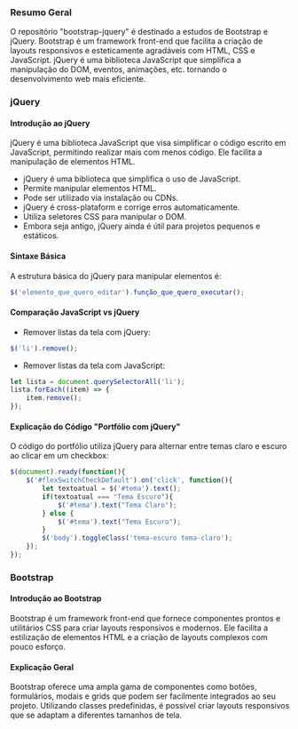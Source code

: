 
### Resumo Geral
O repositório "bootstrap-jquery" é destinado a estudos de Bootstrap e jQuery. Bootstrap é um framework front-end que facilita a criação de layouts responsivos e esteticamente agradáveis com HTML, CSS e JavaScript. jQuery é uma biblioteca JavaScript que simplifica a manipulação do DOM, eventos, animações, etc. tornando o desenvolvimento web mais eficiente.

### jQuery
#### Introdução ao jQuery
jQuery é uma biblioteca JavaScript que visa simplificar o código escrito em JavaScript, permitindo realizar mais com menos código. Ele facilita a manipulação de elementos HTML.

- jQuery é uma biblioteca que simplifica o uso de JavaScript.
- Permite manipular elementos HTML.
- Pode ser utilizado via instalação ou CDNs.
- jQuery é cross-plataform e corrige erros automaticamente.
- Utiliza seletores CSS para manipular o DOM.
- Embora seja antigo, jQuery ainda é útil para projetos pequenos e estáticos.

#### Sintaxe Básica
A estrutura básica do jQuery para manipular elementos é:
```javascript
$('elemento_que_quero_editar').função_que_quero_executar();
```

#### Comparação JavaScript vs jQuery
- Remover listas da tela com jQuery:
```javascript
$('li').remove();
```
- Remover listas da tela com JavaScript:
```javascript
let lista = document.querySelectorAll('li');
lista.forEach((item) => {
    item.remove();
});
```

#### Explicação do Código "Portfólio com jQuery"
O código do portfólio utiliza jQuery para alternar entre temas claro e escuro ao clicar em um checkbox:
```javascript
$(document).ready(function(){
    $('#flexSwitchCheckDefault').on('click', function(){
        let textoatual = $('#tema').text();
        if(textoatual === "Tema Escuro"){
            $('#tema').text("Tema Claro");
        } else {
            $('#tema').text("Tema Escuro");
        }
        $('body').toggleClass('tema-escuro tema-claro');
    });
});
```

### Bootstrap
#### Introdução ao Bootstrap
Bootstrap é um framework front-end que fornece componentes prontos e utilitários CSS para criar layouts responsivos e modernos. Ele facilita a estilização de elementos HTML e a criação de layouts complexos com pouco esforço.

#### Explicação Geral
Bootstrap oferece uma ampla gama de componentes como botões, formulários, modais e grids que podem ser facilmente integrados ao seu projeto. Utilizando classes predefinidas, é possível criar layouts responsivos que se adaptam a diferentes tamanhos de tela.
